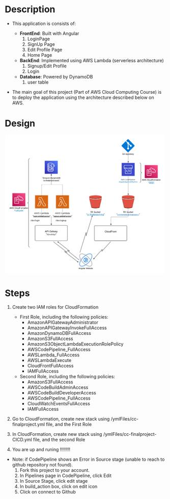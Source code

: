 # Description
   - This application is consists of:
      - **FrontEnd**: Built with Angular
        1. LoginPage
        2. SignUp Page
        3. Edit Profile Page
        4. Home Page
      - **BackEnd**: Implemented using AWS Lambda (serverless architecture)
        1. Signup/Edit Profile
        2. Login
      - **Database**: Powered by DynamoDB
        1. user table

   - The main goal of this project (Part of AWS Cloud Computing Course) is to deploy the application using the architecture described below on AWS.


# Design 
![alt text](/BackEnd/Ass2.png)

# Steps

1. Create two IAM roles for CloudFormation
     * First Role, including the following policies:
        * AmazonAPIGatewayAdministrator
        * AmazonAPIGatewayInvokeFullAccess
        * AmazonDynamoDBFullAccess
        * AmazonS3FullAccess
        * AmazonS3ObjectLambdaExecutionRolePolicy
        * AWSCodePipeline_FullAccess
        * AWSLambda_FullAccess
        * AWSLambdaExecute
        * CloudFrontFullAccess
        * IAMFullAccess
    * Second Role, including the following policies:
        * AmazonS3FullAccess
        * AWSCodeBuildAdminAccess
        * AWSCodeBuildDeveloperAccess
        * AWSCodePipeline_FullAccess
        * CloudWatchEventsFullAccess
        * IAMFullAccess



2. Go to CloudFormation, create new stack using  /ymlFiles/cc-finalproject.yml file, and the First Role
3. In CloudFormation, create new stack using   /ymlFiles/cc-finalproject-CICD.yml file, and the second Role
4. You are up and runing !!!!!!!!

* Note: 
    if CodePipeline shows an Error in Source stage (unable to reach to github repository not found).
    1. Fork this project to your account.
    2. In Pipelines page in CodePipeline, click Edit
    3. In Source Stage, click edit stage
    4. In build_action box, click on edit icon
    5. Click on connect to Github
    





